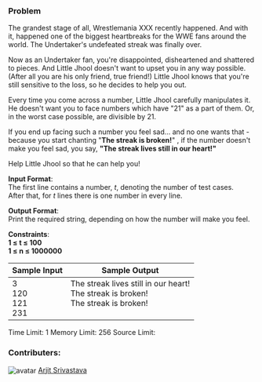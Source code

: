 ### Problem

<p>The grandest stage of all, Wrestlemania XXX recently happened. And with it, happened one of the biggest heartbreaks for the WWE fans around the world. The Undertaker's undefeated streak  was finally over.</p>
<p>Now as an Undertaker fan, you're disappointed, disheartened and shattered to pieces. And Little Jhool doesn't want to upset you in any way possible. (After all you are his only friend, true friend!) Little Jhool knows that you're still sensitive to the loss, so he decides to help you out.</p>
<p>Every time you come across a number, Little Jhool carefully manipulates it. He doesn't want you to face numbers which have "21" as a  part of them. Or, in the worst case possible, are divisible by 21.</p>
<p>If you end up facing such a number you feel sad... and no one wants that - because you start chanting "<strong>The streak is broken!</strong>" , if the number doesn't make you feel sad, you say, <strong>"The streak lives still in our heart!"</strong></p>
<p>Help Little Jhool so that he can help you!</p>
<p><strong>Input Format</strong>:<br>The first line contains a number, <em>t</em>, denoting the number of test cases.<br>After that, for <em>t</em> lines there is one number in every line.</p>
<p><strong>Output Format</strong>:<br>Print the required string, depending on how the number will make you feel.</p>
<p><strong>Constraints</strong>:<br><strong>1 ≤ t ≤ 100</strong><br><strong>1 ≤ n ≤ 1000000</strong></p>
<table>
    <thead>
        <th>Sample Input</th>
        <th>Sample Output</th>
    </thead>
    <tbody valign="top">
        <td>3<br>120<br>121<br>231</td>
        <td>The streak lives still in our heart!<br>The streak is broken!<br>The streak is broken!</td>
    </tbody>
</table>

Time Limit: 1
Memory Limit: 256
Source Limit: 

### Contributers:

 <img align="center" src="https://he-s3.s3.amazonaws.com/media/avatars/belowthebelt/resized/30/photo.jpg" alt="avatar">
 <a class="user-profile" href="https://www.hackerearth.com/@belowthebelt">Arjit Srivastava</a>